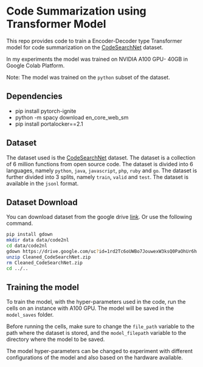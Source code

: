 # Code Summarization using Transformer Model
This repo provides code to train a Encoder-Decoder type Transformer model for code summarization on the [CodeSearchNet](https://arxiv.org/abs/1909.09436) dataset.

In my experiments the model was trained on NVIDIA A100 GPU- 40GB  in Google Colab Platform. 

Note: The model was trained on the `python` subset of the dataset.

## Dependencies
- pip install pytorch-ignite
- python -m spacy download en_core_web_sm
- pip install portalocker==2.1

## Dataset
The dataset used is the [CodeSearchNet](https://arxiv.org/abs/1909.09436) dataset. The dataset is a collection of 6 million functions from open source code. The dataset is divided into 6 languages, namely `python`, `java`, `javascript`, `php`, `ruby` and `go`. The dataset is further divided into 3 splits, namely `train`, `valid` and `test`. The dataset is available in the `jsonl` format.


## Dataset Download
You can download dataset from the google drive [link](https://drive.google.com/uc?id=1rd2Tc6oUWBo7JouwexW3ksQ0PaOhUr6h). Or use the following command.

```bash
pip install gdown
mkdir data data/code2nl
cd data/code2nl
gdown https://drive.google.com/uc?id=1rd2Tc6oUWBo7JouwexW3ksQ0PaOhUr6h
unzip Cleaned_CodeSearchNet.zip
rm Cleaned_CodeSearchNet.zip
cd ../..
```

## Training the model
To train the model, with the hyper-parameters used in the code, run the cells on an instance with A100 GPU. The model will be saved in the `model_saves` folder.

Before running the cells, make sure to change the `file_path` variable to the path where the dataset is stored, and the `model_filepath` variable to the directory where the model to be saved.

The model hyper-parameters can be changed to experiment with different configurations of the model and also based on the hardware available.